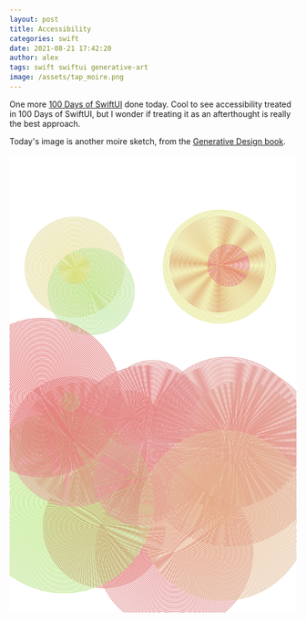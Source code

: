 ```yaml
---
layout: post
title: Accessibility
categories: swift
date: 2021-08-21 17:42:20
author: alex
tags: swift swiftui generative-art
image: /assets/tap_moire.png
---
```


One more [100 Days of SwiftUI](https://www.hackingwithswift.com/100/swiftui) done today. Cool to see accessibility treated in 100 Days of SwiftUI, but I wonder if treating it as an afterthought is really the best approach.

Today's image is another moire sketch, from the [Generative Design book](http://www.generative-gestaltung.de/2/).

![Tap Moire](/assets/tap_moire.png)
